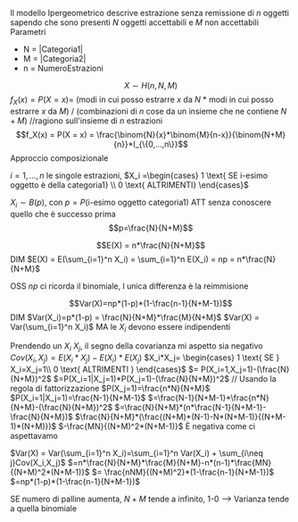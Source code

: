 Il modello Ipergeometrico descrive estrazione senza remissione di $n$ oggetti sapendo che sono presenti $N$ oggetti accettabili e $M$ non accettabili
Parametri
- N = |Categoria1|
- M = |Categoria2|
- n = NumeroEstrazioni

$$X \sim H(n,N,M)$$
$f_X(x) = P(X = x) =$ (modi in cui posso estrarre $x$ da $N$ * modi in cui posso estrarre $x$ da $M$) / (combinazioni di $n$ cose da un insieme che ne contiene $N+M$)
//ragiono sull'insieme di $n$ estrazioni
$$f_X(x) = P(X = x) = \frac{\binom{N}{x}*\binom{M}{n-x}}{\binom{N+M}{n}}*I_{\{0,...,n\}}$$
Approccio composizionale

$i = 1, …, n$ le singole estrazioni, $X_i =\begin{cases} 1 \text{ SE i-esimo oggetto è della categoria1} \\ 0 \text{ ALTRIMENTI} \end{cases}$

$X_i\sim B(p)$, con $p = P$(i-esimo oggetto categoria1) ATT senza conoscere quello che è successo prima
$$p=\frac{N}{N+M}$$

$$E(X) = n*\frac{N}{N+M}$$
DIM
$E(X) = E(\sum_{i=1}^n X_i) = \sum_{i=1}^n E(X_i) = np = n*\frac{N}{N+M}$

OSS $np$ ci ricorda il binomiale, l unica differenza è la reimmisione

$$Var(X)=np*(1-p)*(1-\frac{n-1}{N+M-1})$$
DIM
$Var(X_i)=p*(1-p) = \frac{N}{N+M}*\frac{M}{N+M}$
$Var(X) = Var(\sum_{i=1}^n X_i)$ MA le $X_i$ devono essere indipendenti

Prendendo un $X_i$ $X_j$, il segno della covarianza mi aspetto sia negativo
$Cov(X_i,X_j) = E(X_i*X_j)-E(X_i)*E(X_j)$
$X_i*X_j= \begin{cases} 1 \text{ SE } X_i=X_j=1\\ 0 \text{ ALTRIMENTI } \end{cases}$ 
$= P(X_i=1,X_j=1)-(\frac{N}{N+M})^2$
$=P(X_i=1|X_j=1)*P(X_j=1)-(\frac{N}{N+M})^2$ // Usando la regola di fattorizzazione
$P(X_j=1)=\frac{n*N}{N+M}$
$P(X_i=1|X_j=1)=\frac{N-1}{N+M-1}$
$=\frac{N-1}{N+M-1}*\frac{n*N}{N+M}-(\frac{N}{N+M})^2$
$=\frac{N}{N+M}*(n*\frac{N-1}{N+M-1}-\frac{N}{N+M})$
$\frac{N}{N+M}*(\frac{(N+M)*(N-1)-N*(N+M-1)}{(N+M-1)*(N+M)})$
$-\frac{MN}{(N+M)^2*(N+M-1)}$
È negativa come ci aspettavamo

$Var(X) = Var(\sum_{i=1}^n X_i)=\sum_{i=1}^n Var(X_i) + \sum_{i\neq j}Cov(X_i,X_j)$
$=n*\frac{N}{N+M}*\frac{M}{N+M}-n*(n-1)*\frac{MN}{(N+M)^2*(N+M-1)}$
$= \frac{nNM}{(N+M)^2}*(1-\frac{n-1}{N+M-1})$
$=np*(1-p)*(1-\frac{n-1}{N+M-1})$

SE numero di palline aumenta, $N+M$ tende a infinito, 1-0 --> Varianza tende a quella binomiale